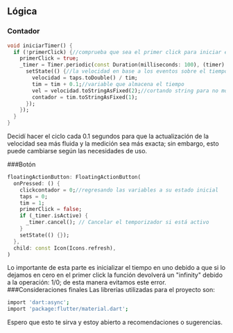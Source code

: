 ## Lógica
### Contador
```dart
void iniciarTimer() {
  if (!primerClick) {//comprueba que sea el primer click para iniciar el contador
    primerClick = true;
    _timer = Timer.periodic(const Duration(milliseconds: 100), (timer) {
      setState(() {//la velocidad en base a los eventos sobre el tiempo
        velocidad = taps.toDouble() / tim;
        tim = tim + 0.1;//variable que almacena el tiempo
        vel = velocidad.toStringAsFixed(2);//cortando string para no mostrar decimales
        contador = tim.toStringAsFixed(1);
      });
    });
  }
}
```
Decidí hacer el ciclo cada 0.1 segundos para que la actualización de la velocidad sea más fluida y la medición sea más exacta; sin embargo, esto puede cambiarse según las necesidades de uso.

###Botón
```dart
floatingActionButton: FloatingActionButton(
  onPressed: () {
    clickcontador = 0;//regresando las variables a su estado inicial
    taps = 0;
    tim = 1;
    primerClick = false;
    if (_timer.isActive) {
      _timer.cancel(); // Cancelar el temporizador si está activo
    }
    setState(() {});
  },
  child: const Icon(Icons.refresh),
)

```
Lo importante de esta parte es inicializar el tiempo en uno debido a que si lo dejamos en cero en el primer click la función devolverá un "infinity" debido a la operación: 1/0; de esta manera evitamos este error.
###Consideraciones finales
Las librerías utilizadas para el proyecto son:
```bash
import 'dart:async';
import 'package:flutter/material.dart';
```
Espero que esto te sirva y estoy abierto a recomendaciones o sugerencias.
